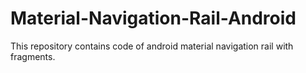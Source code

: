 # Material-Navigation-Rail-Android
This repository contains code of android material navigation rail with fragments.
